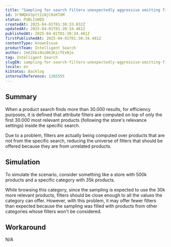 ```yaml
---
title: "Sampling for search filters unexpectedly aggressive omitting filter values"
id: 3r9WQkX3ptt2iWjC0xKTdM
status: PUBLISHED
createdAt: 2025-04-01T01:30:33.832Z
updatedAt: 2025-04-01T01:30:34.481Z
publishedAt: 2025-04-01T01:30:34.481Z
firstPublishedAt: 2025-04-01T01:30:34.481Z
contentType: knownIssue
productTeam: Intelligent Search
author: 2mXZkbi0oi061KicTExNjo
tag: Intelligent Search
slugEN: sampling-for-search-filters-unexpectedly-aggressive-omitting-filter-values
locale: en
kiStatus: Backlog
internalReference: 1202555
---
```


## Summary


When a product search finds more than 30.000 results, for efficiency purposes, it is defined that attribute filters are computed on top of only the first 30.000 most relevant products (following the store's relevance settings) inside the specific search.

Due to a problem, filters are actually being computed over products that are not from the specific search, reducing the universe of filters that should be offered because they are from unrelated products.


##

## Simulation


To simulate the scenario, consider something like a store with 500k products and a specific category with 35k products.

While browsing this category, since the sampling is expected to use the 30k more relevant products, filters should be close enough to all the values the category can offer. However, with this problem, it may offer fewer filters than expected because the sampling was filled with products from other categories whose filters won't be considered.


##

## Workaround


N/A

